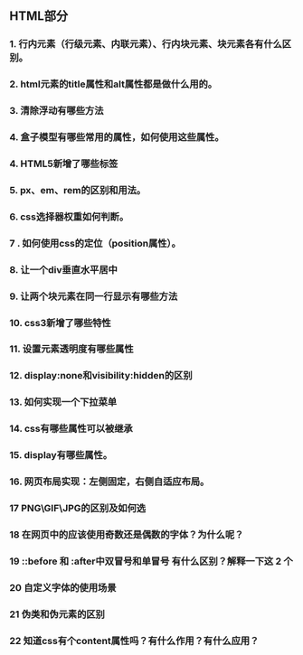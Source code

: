 ## HTML部分

### 1. 行内元素（行级元素、内联元素）、行内块元素、块元素各有什么区别。

### 2. html元素的title属性和alt属性都是做什么用的。

### 3. 清除浮动有哪些方法

### 4. 盒子模型有哪些常用的属性，如何使用这些属性。

### 4. HTML5新增了哪些标签

### 5. px、em、rem的区别和用法。

### 6. css选择器权重如何判断。

### 7 . 如何使用css的定位（position属性）。

### 8. 让一个div垂直水平居中

### 9. 让两个块元素在同一行显示有哪些方法

### 10. css3新增了哪些特性

### 11. 设置元素透明度有哪些属性

### 12. display:none和visibility:hidden的区别

### 13. 如何实现一个下拉菜单

### 14. css有哪些属性可以被继承

### 15. display有哪些属性。

### 16. 网页布局实现：左侧固定，右侧自适应布局。

### 17 PNG\GIF\JPG的区别及如何选
### 18 在网⻚中的应该使用奇数还是偶数的字体？为什么呢？
### 19 ::before 和 :after中双冒号和单冒号 有什么区别？解释一下这 2 个
### 20 自定义字体的使用场景
### 21 伪类和伪元素的区别
### 22 知道css有个content属性吗？有什么作用？有什么应用？
